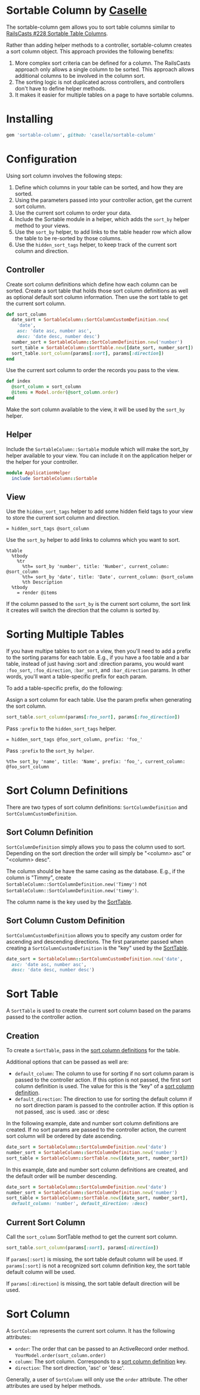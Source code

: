 # Sortable Column by [Caselle](http://www.caselle.com/)

The sortable-column gem allows you to sort table columns similar to [RailsCasts #228 Sortable Table Columns](http://railscasts.com/episodes/228-sortable-table-columns).

Rather than adding helper methods to a controller, sortable-column creates a sort column object. This approach provides the following benefits:

1. More complex sort criteria can be defined for a column. The RailsCasts approach only allows a single column to be sorted. This approach allows additional columns to be involved in the column sort.
2. The sorting logic is not duplicated across controllers, and controllers don't have to define helper methods.
3. It makes it easier for multiple tables on a page to have sortable columns.

# Installing

```ruby
gem 'sortable-column', github: 'caselle/sortable-column'
```

# Configuration

Using sort column involves the following steps:

1. Define which columns in your table can be sorted, and how they are sorted.
2. Using the parameters passed into your controller action, get the current sort column.
3. Use the current sort column to order your data.
4. Include the Sortable module in a helper, which adds the ```sort_by``` helper method to your views.
5. Use the ```sort_by``` helper, to add links to the table header row which allow the table to be re-sorted by those columns.
6. Use the ```hidden_sort_tags``` helper, to keep track of the current sort column and direction.

## Controller

Create sort column definitions which define how each column can be sorted. Create a sort table that holds those sort column definitions as well as optional default sort column information. Then use the sort table to get the current sort column.

```ruby
def sort_column
  date_sort = SortableColumn::SortColumnCustomDefinition.new(
    'date',
    asc: 'date asc, number asc',
    desc: 'date desc, number desc')
  number_sort = SortableColumn::SortColumnDefinition.new('number')
  sort_table = SortableColumn::SortTable.new([date_sort, number_sort])
  sort_table.sort_column(params[:sort], params[:direction])
end
```
Use the current sort column to order the records you pass to the view.

```ruby
def index
  @sort_column = sort_column
  @items = Model.order(@sort_column.order)
end
```

Make the sort column available to the view, it will be used by the ```sort_by``` helper.

## Helper

Include the ```SortableColumn::Sortable``` module which will make the sort_by helper available to your view. You can include it on the application helper or the helper for your controller.

```ruby
module ApplicationHelper
  include SortableColumn::Sortable
```

## View

Use the ```hidden_sort_tags``` helper to add some hidden field tags to your view to store the current sort column and direction.

```haml
= hidden_sort_tags @sort_column
```

Use the ```sort_by``` helper to add links to columns which you want to sort.

```haml
%table
  %tbody
    %tr
      %th= sort_by 'number', title: 'Number', current_column: @sort_column
      %th= sort_by 'date', title: 'Date', current_column: @sort_column
      %th Description
  %tbody
    = render @items
```

If the column passed to the ```sort_by``` is the current sort column, the sort link it creates will switch the direction that the column is sorted by.

# Sorting Multiple Tables

If you have multipe tables to sort on a view, then you'll need to add a prefix to the sorting params for each table. E.g., if you have a foo table and a bar table, instead of just having :sort and :direction params, you would want ```:foo_sort```, ```:foo_direction```, ```:bar_sort```, and ```:bar_direction``` params. In other words, you'll want a table-specific prefix for each param.

To add a table-specific prefix, do the following:

Assign a sort column for each table. Use the param prefix when generating the sort column.

```ruby
sort_table.sort_column(params[:foo_sort], params[:foo_direction])
```

Pass ```:prefix``` to the ```hidden_sort_tags``` helper.

```haml
= hidden_sort_tags @foo_sort_column, prefix: 'foo_'
```

Pass ```:prefix``` to the ```sort_by helper```.

```haml
%th= sort_by 'name', title: 'Name', prefix: 'foo_', current_column: @foo_sort_column
```

# <a name="sort_column_definitions"></a>Sort Column Definitions

There are two types of sort column definitions: ```SortColumnDefinition``` and ```SortColumnCustomDefinition```.

## Sort Column Definition

```SortColumnDefinition``` simply allows you to pass the column used to sort. Depending on the sort direction the order will simply be "&lt;column> asc" or "&lt;column> desc".

The column should be have the same casing as the database. E.g., if the column is "Timmy", create ```SortableColumn::SortColumnDefinition.new('Timmy')``` not ```SortableColumn::SortColumnDefinition.new('timmy')```.

The column name is the key used by the [SortTable](#sort_table).

## Sort Column Custom Definition

```SortColumnCustomDefinition``` allows you to specify any custom order for ascending and descending directions. The first parameter passed when creating a ```SortColumnCustomDefinition``` is the "key" used by the [SortTable](#sort_table).

```ruby
date_sort = SortableColumn::SortColumnCustomDefinition.new('date',
  asc: 'date asc, number asc',
  desc: 'date desc, number desc')
```

# <a name="sort_table"></a>Sort Table

A ```SortTable``` is used to create the current sort column based on the params passed to the controller action.

## Creation

To create a ```SortTable```, pass in the [sort column definitions](#sort_column_definitions) for the table.

Additional options that can be passed as well are:

- ```default_column```: The column to use for sorting if no sort column param is passed to the controller action. If this option is not passed, the first sort column definition is used. The value for this is the "key" of a [sort column definition](#sort_column_definitions).
- ```default_direction```: The direction to use for sorting the default column if no sort direction param is passed to the controller action. If this option is not passed, :asc is used. :asc or :desc

In the following example, date and number sort column definitions are created. If no sort params are passed to the controller action, the current sort column will be ordered by date ascending.

```ruby
date_sort = SortableColumn::SortColumnDefinition.new('date')
number_sort = SortableColumn::SortColumnDefinition.new('number')
sort_table = SortableColumn::SortTable.new([date_sort, number_sort])
```

In this example, date and number sort column definitions are created, and the default order will be number descending.

```ruby
date_sort = SortableColumn::SortColumnDefinition.new('date')
number_sort = SortableColumn::SortColumnDefinition.new('number')
sort_table = SortableColumn::SortTable.new([date_sort, number_sort],
  default_column: 'number', default_direction: :desc)
```

## Current Sort Column

Call the ```sort_column``` SortTable method to get the current sort column.

```ruby
sort_table.sort_column(params[:sort], params[:direction])
```

If ```params[:sort]``` is missing, the sort table default column will be used. If ```params[:sort]``` is not a recognized sort column definition key, the sort table default column will be used.

If ```params[:direction]``` is missing, the sort table default direction will be used.

# Sort Column

A ```SortColumn``` represents the current sort column. It has the following attributes:

- ```order```: The order that can be passed to an ActiveRecord order method. ```YourModel.order(sort_column.order)```
- ```column```: The sort column. Corresponds to a [sort column definition](#sort_column_definitions) key.
- ```direction```: The sort direction, 'asc' or 'desc'.

Generally, a user of ```SortColumn``` will only use the ```order``` attribute. The other attributes are used by helper methods.
